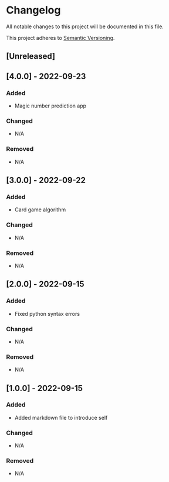 # Changelog
All notable changes to this project will be documented in this file.

This project adheres to [Semantic Versioning](https://semver.org/spec/v2.0.0.html).

## [Unreleased]

## [4.0.0] - 2022-09-23
### Added
- Magic number prediction app

### Changed
- N/A

### Removed
- N/A


## [3.0.0] - 2022-09-22
### Added
- Card game algorithm

### Changed
- N/A

### Removed
- N/A


## [2.0.0] - 2022-09-15
### Added
- Fixed python syntax errors

### Changed
- N/A

### Removed
- N/A

## [1.0.0] - 2022-09-15
### Added
- Added markdown file to introduce self

### Changed
- N/A

### Removed
- N/A
